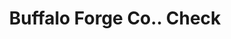 ---
doi: 10.7916/D8GM9KBH
date_other: '1880'
date_other_textual: 1880-1889
form: printed ephemera
genre:
- Checks (bank checks)
name:
- Buffalo Forge Co.
object_in_context_url: https://biggert.cul.columbia.edu/items/view/ave_biggert_00878
subject_hierarchical_geographic:
- Buffalo, New York, United States
subject_name:
- Buffalo Forge Co.
title: Buffalo Forge Co.. Check
sort_title: Buffalo Forge Co.. Check
call_number: ave_biggert_00878
coordinates:
- 42.90472222222222,-78.84944444444444
pid: ave_biggert_00878
identifiers: ave_biggert_00878
thumbnail: https://derivativo-3.library.columbia.edu/iiif/2/ldpd:345844/full/!256,256/0/native.jpg
permalink: "/biggert/ave_biggert_00878/"
layout: iiif-image-page
---